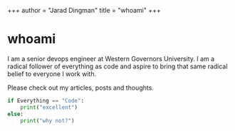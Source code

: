+++
author = "Jarad Dingman"
title = "whoami"
+++

# whoami

I am a senior devops engineer at Western Governors University.
I am a radical follower of everything as code and aspire to bring that
same radical belief to everyone I work with.

Please check out my articles, posts and thoughts.

```python
if Everything == "Code":
    print("excellent")
else:
    print("why not?")
```
